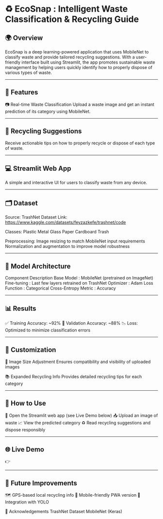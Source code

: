 # ♻️ EcoSnap  : Intelligent Waste Classification & Recycling Guide

## 🌍 Overview
EcoSnap is a deep learning-powered application that uses MobileNet to classify waste and provide tailored recycling suggestions. With a user-friendly interface built using Streamlit, the app promotes sustainable waste management by helping users quickly identify how to properly dispose of various types of waste.

---
## 🚀 Features
📷 Real-time Waste Classification
Upload a waste image and get an instant prediction of its category using MobileNet.

---
## 🔁 Recycling Suggestions
Receive actionable tips on how to properly recycle or dispose of each type of waste.

---
## 💻 Streamlit Web App
A simple and interactive UI for users to classify waste from any device.

---
## 🗂️ Dataset
Source: TrashNet Dataset
Link: https://www.kaggle.com/datasets/feyzazkefe/trashnet/code 

Classes:
Plastic
Metal
Glass
Paper
Cardboard
Trash

Preprocessing:
Image resizing to match MobileNet input requirements
Normalization and augmentation to improve model robustness

---
## 🧠 Model Architecture
Component	Description
Base Model	: MobileNet (pretrained on ImageNet)
Fine-tuning :	Last few layers retrained on TrashNet
Optimizer :	Adam
Loss Function	: Categorical Cross-Entropy
Metric : Accuracy

---
## 📊 Results
✅ Training Accuracy: ~92%
🧪 Validation Accuracy: ~88%
📉 Loss: Optimized to minimize classification errors

---
## 🔧 Customization
📐 Image Size Adjustment
Ensures compatibility and visibility of uploaded images

📚 Expanded Recycling Info
Provides detailed recycling tips for each category

---
## 🧪 How to Use
🔗 Open the Streamlit web app (see Live Demo below)
📤 Upload an image of waste
📈 View the predicted category
♻️ Read recycling suggestions and dispose responsibly

---
## 🌐 Live Demo
👉 

---
## 🧠 Future Improvements
🗺️ GPS-based local recycling info
📱 Mobile-friendly PWA version
🧠 Integration with YOLO 

🙌 Acknowledgements
TrashNet Dataset
MobileNet (Keras)


